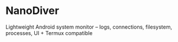 # NanoDiver
Lightweight Android system monitor – logs, connections, filesystem, processes, UI + Termux compatible
